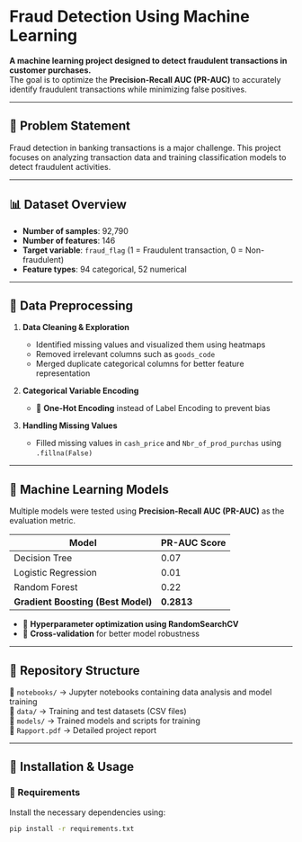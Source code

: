 # Fraud Detection Using Machine Learning

**A machine learning project designed to detect fraudulent transactions in customer purchases.**  
The goal is to optimize the **Precision-Recall AUC (PR-AUC)** to accurately identify fraudulent transactions while minimizing false positives.

---

## 📌 Problem Statement
Fraud detection in banking transactions is a major challenge. This project focuses on analyzing transaction data and training classification models to detect fraudulent activities.

---

## 📊 Dataset Overview
- **Number of samples**: 92,790
- **Number of features**: 146
- **Target variable**: `fraud_flag` (1 = Fraudulent transaction, 0 = Non-fraudulent)
- **Feature types**: 94 categorical, 52 numerical

---

## 🔧 Data Preprocessing
1. **Data Cleaning & Exploration**
   - Identified missing values and visualized them using heatmaps
   - Removed irrelevant columns such as `goods_code`
   - Merged duplicate categorical columns for better feature representation

2. **Categorical Variable Encoding**
   - 🌟 **One-Hot Encoding** instead of Label Encoding to prevent bias

3. **Handling Missing Values**
   - Filled missing values in `cash_price` and `Nbr_of_prod_purchas` using `.fillna(False)`

---

## 🚀 Machine Learning Models
Multiple models were tested using **Precision-Recall AUC (PR-AUC)** as the evaluation metric.

| Model | PR-AUC Score |
|--------|------------|
| Decision Tree | 0.07 |
| Logistic Regression | 0.01 |
| Random Forest | 0.22 |
| **Gradient Boosting (Best Model)** | **0.2813** |

- 🌟 **Hyperparameter optimization using RandomSearchCV**
- 📌 **Cross-validation** for better model robustness

---

## 📂 Repository Structure
📁 `notebooks/` → Jupyter notebooks containing data analysis and model training  
📁 `data/` → Training and test datasets (CSV files)  
📁 `models/` → Trained models and scripts for training  
📄 `Rapport.pdf` → Detailed project report  

---

## 📌 Installation & Usage
### 🔧 Requirements
Install the necessary dependencies using:
```bash
pip install -r requirements.txt
